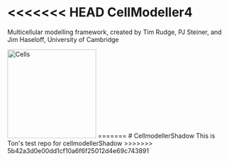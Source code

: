 <<<<<<< HEAD
CellModeller4
=============
Multicellular modelling framework, created by Tim Rudge, PJ Steiner, and Jim Haseloff, University of Cambridge

<img src="http://data.plantsci.cam.ac.uk/Haseloff/files/stacks_image_429.png" alt="Cells" width="200px"/>
=======
# CellmodellerShadow
This is Ton's test repo for cellmodellerShadow
>>>>>>> 5b42a3d0e00dd1cf10a6f6f25012d4e69c743891
